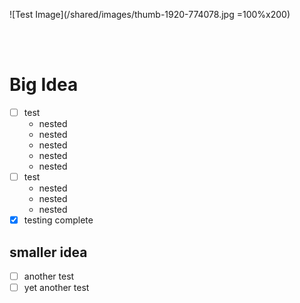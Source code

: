 <h1 style="display:none;"></h1>
<!--
  https://wall.alphacoders.com/search.php?search=fractal
-->

![Test Image](/shared/images/thumb-1920-774078.jpg =100%x200)

<br/>
<br/>

Big Idea
========

- [ ] test
  - nested
  - nested
  - nested
  - nested
  - nested
- [ ] test
  - nested
  - nested
  - nested
- [X] testing complete

smaller idea
------------
- [ ] another test
- [ ] yet another test

<br/>
<br/>
<br/>